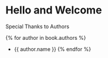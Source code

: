 # Hello and Welcome

Special Thanks to Authors

{% for author in book.authors %}
  - {{ author.name }}
{% endfor %}
